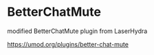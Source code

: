 # BetterChatMute
modified BetterChatMute plugin from LaserHydra

https://umod.org/plugins/better-chat-mute
